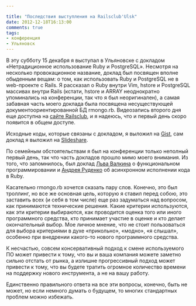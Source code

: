 ```yaml
---

title: "Последствия выступления на Railsclub'Ulsk"
date: 2012-12-18T16:13:00
comments: true
tags:
- конференция
- Ульяновск
---
```


В эту субботу 15 декабря я выступал в Ульяновске с докладом «Нетрадиционное использование Ruby и PostgreSQL». Несмотря
на несколько провокационное название, доклад был посвящен вполне обыденным вещам: о том, как использовать Ruby и
PostgreSQL не в web-проекте с Rails. Я рассказал о Ruby внутри Vim, hstore и PostgreSQL массивах внутри Rails (кстати,
hstore и ARRAY неоднократно упоминались на конференции, так что я был неоригинален), а самая забавная часть моего
доклада была посвящена несуществующей документоориентированной БД rmongo.rb. Видеозапись второго дня еще доступна на
[сайте Railsclub](http://railsclub.ru/stream), и я надеюсь, что и первый день скоро появится в общем доступе.

Исходные коды, которые связаны с докладом, я выложил на [Gist](https://gist.github.com/4327395), сам доклад я выложил на
[Slideshare](http://www.slideshare.net/evtuhovich/ruby-postgresql).

<!--more-->

По семейным обстоятельствам я был на конференции только неполный первый день, так что часть докладов прошло мимо моего
внимания. Из того, что запомнилось, был доклад [Льва Валкина](http://lionet.livejournal.com/) о функциональном
программировании и [Андрея Руденко](https://twitter.com/prepor) об асинхронном исполнении кода в Ruby.

Касательно rmongo.rb хочется сказать пару слов. Конечно, это был троллинг, но все же основная цель, которую я ставил
перед собою, это заставить всех (и себя в том числе) еще раз задуматься над вопросом, как принимаются технические
решения. Какие критерии используются, как эти критерии выбираются, как проводится оценка того или иного программного
средства, кто принимает участие в оценке и кто делает окончательный выбор. Мое личное мнение, что не стоит пользоваться
для выбора критериями в духе «прикольно», «модно», «я слышал», особенно при внедрении какого-то нового программного
средства.

К несчастью, совсем консервативный подход к смене используемого ПО может привести к тому, что вы и ваша компания можете
заметно сильно отстать от рынка, а излишне прогрессивный подход может привести к тому, что вы будете тратить огромное
количество времени на поддержку нового инструмента, а не на вашу работу.

Единственно правильного ответа на все эти вопросы, конечно, быть не может, но если немного думать о будущем, то многих
стандартных проблем можно избежать.

